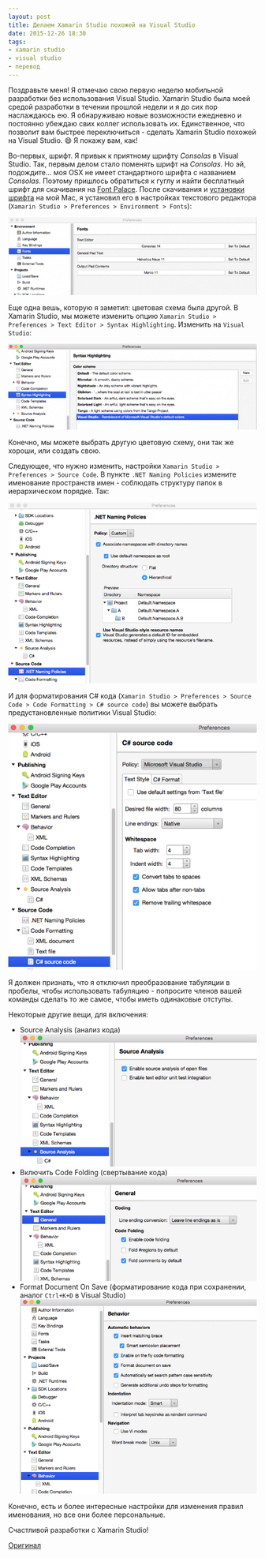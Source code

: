 ```yaml
---
layout: post
title: Делаем Xamarin Studio похожей на Visual Studio
date: 2015-12-26 18:30
tags:
- xamarin studio
- visual studio
- перевод
---
```



Поздравьте меня! Я отмечаю свою первую неделю мобильной разработки без использования Visual Studio. Xamarin Studio была моей средой разработки в течении прошлой недели и я до сих пор наслаждаюсь ею. Я обнаруживаю новые возможности ежедневно и постоянно убеждаю свих коллег использовать их. Единственное, что позволит вам быстрее переключиться - сделать Xamarin Studio похожей на Visual Studio. :smile: Я покажу вам, как!

Во-первых, шрифт. Я привык к приятному шрифту *Consolas* в Visual Studio. Так, первым делом стало поменять шрифт на *Consolas*. Но эй, подождите... моя OSX не имеет стандартного шрифта с названием *Consolas*. Поэтому пришлось обратиться к гуглу и найти бесплатный шрифт для скачивания на [Font Palace](http://www.fontpalace.com/font-details/Consolas/). После скачивания и [установки шрифта](http://macs.about.com/od/usingyourmac/qt/How-To-Install-Fonts-In-Os-X.htm) на мой Mac, я установил его в настройках текстового редактора (`Xamarin Studio > Preferences > Environment > Fonts`):

![установка шрифта](https://raw.githubusercontent.com/wcoder/blog/master/2015-12-26/1-Screen-Shot-2015-12-18-at-15.20.27-768x241.png)

Еще одна вешь, которую я заметил: цветовая схема была другой. В Xamarin Studio, мы можете изменить опцию `Xamarin Studio > Preferences > Text Editor > Syntax Highlighting`. Изменить на `Visual Studio`:

![изменение цветовой схемы](https://raw.githubusercontent.com/wcoder/blog/master/2015-12-26/2-Screen-Shot-2015-12-18-at-15.25.32-768x265.png)

Конечно, мы можете выбрать другую цветовую схему, они так же хороши, или создать свою.

Следующее, что нужно изменить, настройки `Xamarin Studio > Preferences > Source Code`. В пункте `.NET Naming Policies` измените именование пространств имен - соблюдать структуру папок в иерархическом порядке. Так:

![политика именования](https://raw.githubusercontent.com/wcoder/blog/master/2015-12-26/3-Screen-Shot-2015-12-18-at-15.33.20.png)

И для форматирования C# кода (`Xamarin Studio > Preferences > Source Code > Code Formatting > C# source code`) вы можете выбрать предустановленные политики Visual Studio:

![форматирование C#](https://raw.githubusercontent.com/wcoder/blog/master/2015-12-26/4-Screen-Shot-2015-12-18-at-15.35.15.png)

Я должен признать, что я отключил преобразование табуляции в пробелы, чтобы использовать табуляцию - попросите членов вашей команды сделать то же самое, чтобы иметь одинаковые отступы.

Некоторые другие вещи, для включения:

- Source Analysis (анализ кода)
  ![анализ кода](https://raw.githubusercontent.com/wcoder/blog/master/2015-12-26/5-Screen-Shot-2015-12-18-at-15.38.38.png)
- Включить Code Folding (свертывание кода)
  ![свертывание кода](https://raw.githubusercontent.com/wcoder/blog/master/2015-12-26/6-Screen-Shot-2015-12-18-at-15.39.22.png)
- Format Document On Save (форматирование кода при сохранении, аналог `Ctrl+K+D` в Visual Studio)
  ![форматирование кода](https://raw.githubusercontent.com/wcoder/blog/master/2015-12-26/7-Screen-Shot-2015-12-18-at-15.40.23.png)

Конечно, есть и более интересные настройки для изменения правил именования, но все они более персональные.

Счастливой разработки с Xamarin Studio!

[Оригинал](http://stefandevo.com/2015/12/18/make-xamarin-studio-look-like-visual-studio/)  
